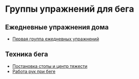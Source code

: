 # Группы упражнений для бега

## Ежедневные упражнения дома
* [Первая группа ежедневных упражнений](ex1.md)

## Техника бега
* [Постановка стопы и центр тяжести](foot.md)
* [Работа рук при беге](hands.md)
